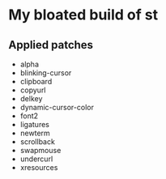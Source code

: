 # My bloated build of st

## Applied patches

 - alpha
 - blinking-cursor
 - clipboard
 - copyurl
 - delkey
 - dynamic-cursor-color
 - font2
 - ligatures
 - newterm
 - scrollback
 - swapmouse
 - undercurl
 - xresources
